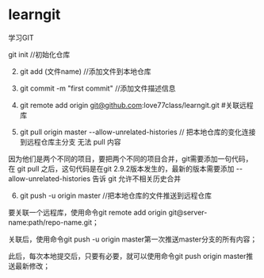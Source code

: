 # learngit
学习GIT


git init //初始化仓库

2. git add (文件name) //添加文件到本地仓库

3. git commit -m "first commit" //添加文件描述信息

4. git remote add origin git@github.com:love77class/learngit.git   #关联远程库

5. git pull origin master --allow-unrelated-histories  // 把本地仓库的变化连接到远程仓库主分支    无法 pull 内容

因为他们是两个不同的项目，要把两个不同的项目合并，git需要添加一句代码，在 git pull 之后，这句代码是在git 2.9.2版本发生的，最新的版本需要添加 --allow-unrelated-histories 告诉 git 允许不相关历史合并

6. git push -u origin master //把本地仓库的文件推送到远程仓库  

要关联一个远程库，使用命令git remote add origin git@server-name:path/repo-name.git；

关联后，使用命令git push -u origin master第一次推送master分支的所有内容；

此后，每次本地提交后，只要有必要，就可以使用命令git push origin master推送最新修改；
